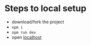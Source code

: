 # Steps to local setup

* download/fork the project
* `npm i`
* `npm run dev`
* open [localhost](http://localhost:5188/)
